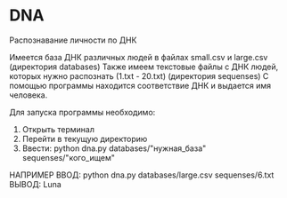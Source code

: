 # DNA

Распознавание личности по ДНК

Имеется база ДНК различных людей в файлах small.csv и large.csv (директория databases)
Также имеем текстовые файлы с ДНК людей, которых нужно распознать (1.txt - 20.txt) (директория sequenses)
С помощью программы находится соответствие ДНК и выдается имя человека.


Для запуска программы необходимо:
1. Открыть терминал
2. Перейти в текущую директорию
3. Ввести: python dna.py databases/"нужная_база" sequenses/"кого_ищем"

НАПРИМЕР ВВОД: python dna.py databases/large.csv sequenses/6.txt
ВЫВОД: Luna
